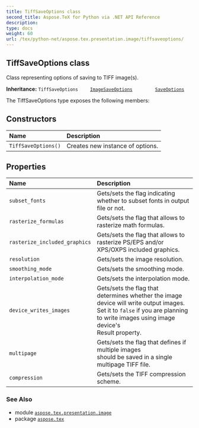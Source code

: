 ```yaml
---
title: TiffSaveOptions class
second_title: Aspose.TeX for Python via .NET API Reference
description: 
type: docs
weight: 60
url: /tex/python-net/aspose.tex.presentation.image/tiffsaveoptions/
---
```


## TiffSaveOptions class

Class representing options of saving to TIFF image(s).

**Inheritance:**
`TiffSaveOptions`
`    `[`ImageSaveOptions`](/tex/python-net/aspose.tex.presentation.image/imagesaveoptions)
`        `[`SaveOptions`](/tex/python-net/aspose.tex.presentation/saveoptions)


The TiffSaveOptions type exposes the following members:
## Constructors
| Name | Description |
| :- | :- |
| `TiffSaveOptions()` | Creates new instance of options. |
## Properties
| Name | Description |
| :- | :- |
| `subset_fonts` | Gets/sets the flag indicating whether to subset fonts in output file or not. |
| `rasterize_formulas` | Gets/sets the flag that allows to rasterize math formulas. |
| `rasterize_included_graphics` | Gets/sets the flag that allows to rasterize PS/EPS and/or XPS/OXPS included graphics. |
| `resolution` | Gets/sets the image resolution. |
| `smoothing_mode` | Gets/sets the smoothing mode. |
| `interpolation_mode` | Gets/sets the interpolation mode. |
| `device_writes_images` | Gets/sets the flag that determines whether the image device will write output images.<br/>            Set it to `false` if you are planning to write images using image device's<br/>            Result property. |
| `multipage` | Gets/sets the flag that defines if multiple images<br/>            should be saved in a single multipage TIFF file. |
| `compression` | Gets/sets the TIFF compression scheme. |

### See Also

* module [`aspose.tex.presentation.image`](/tex/python-net/aspose.tex.presentation.image/)
* package [`aspose.tex`](/tex/python-net/)

